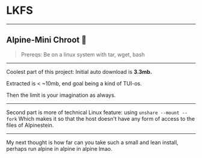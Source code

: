 # LKFS
----

## Alpine-Mini Chroot 👻 

> Prereqs: Be on a linux system with tar, wget, bash

----

Coolest part of this project: Initial auto download is **3.3mb.**

Extracted is < ~10mb, end goal being a kind of TUI-os.

Then the limit is your imagination as always. 

---- 

Second part is more of technical Linux feature: using `unshare --mount --fork` 
Which makes it so that the host doesn't have any form of access to the files of Alpinestein. 

---- 

My next thought is how far can you take such a small and lean install, perhaps run alpine in alpine in alpine lmao. 
